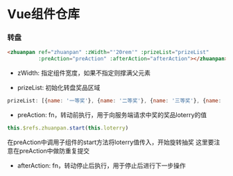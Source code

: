 # Vue组件仓库

### 转盘
```html
<zhuanpan ref="zhuanpan" :zWidth="'20rem'" :prizeList="prizeList" 
          :preAction="preAction" :afterAction="afterAction"></zhuanpan>
```
* zWidth: 指定组件宽度，如果不指定则撑满父元素

* prizeList: 初始化转盘奖品区域
```js
prizeList: [{name: '一等奖'}, {name: '二等奖'}, {name: '三等奖'}, {name: '四等奖'}, {name: '五等奖'}, {name: '六等奖'}, {name: '七等奖'}, {name: '八等奖'}, {name: '九等奖'}, {name: '十等奖'}]
```
* preAction: fn，转动前执行，用于向服务端请求中奖的奖品loterry的值
```js
this.$refs.zhuanpan.start(this.loterry)
```
在preAction中调用子组件的start方法将loterry值传入，开始旋转抽奖
这里要注意在preAction中做防重复提交

* afterAction: fn，转动停止后执行，用于停止后进行下一步操作
